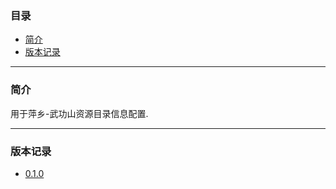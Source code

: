 ### 目录

* [简介](#abstract)
* [版本记录](#version)

---

### <a name="abstract">简介</a>

用于萍乡-武功山资源目录信息配置.

---

### <a name="version">版本记录</a>

* [0.1.0](./Docs/Version/0.1.0.md "0.1.0")
